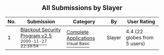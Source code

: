 ﻿<div align="center">

## All Submissions by Slayer

</div>

No.  | Submission | Category | By   | User Rating
---- | ---------- | -------- | ---- | -----------
1 | [Blackout Security Program v2\.5<br /><sup>2000-11-27 22:39:54</sup>](https://github.com/Planet-Source-Code/slayer-blackout-security-program-v2-5__1-13408) | [Complete Applications<br /><sup>Visual Basic</sup>](../ByCategory/complete-applications__1-27.md) | Slayer | 4.4 (22 globes from 5 users)

